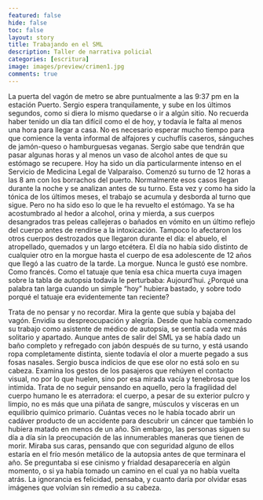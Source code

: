 ```yaml
---
featured: false
hide: false
toc: false
layout: story
title: Trabajando en el SML 
description: Taller de narrativa policial
categories: [escritura]
image: images/preview/crimen1.jpg
comments: true
---
```


La puerta del vagón de metro se abre puntualmente a las 9:37 pm en la estación Puerto. Sergio espera tranquilamente, y sube en los últimos segundos, como si diera lo mismo quedarse o ir a algún sitio. No recuerda haber tenido un día tan difícil como el de hoy, y todavía le falta al menos una hora para llegar a casa. No es necesario esperar mucho tiempo para que comience la venta informal de alfajores y cuchuflís caseros, sánguches de jamón-queso o hamburguesas veganas. Sergio sabe que tendrán que pasar algunas horas y al menos un vaso de alcohol antes de que su estómago se recupere. Hoy ha sido un día particularmente intenso en el Servicio de Medicina Legal de Valparaíso. Comenzó su turno de 12 horas a las 8 am con los borrachos del puerto. Normalmente esos casos llegan durante la noche y se analizan antes de su turno. Esta vez y como ha sido la tónica de los últimos meses, el trabajo se acumula y desborda al turno que sigue. Pero no ha sido eso lo que le ha revuelto el estómago. Ya se ha acostumbrado al hedor a alcohol, orina y mierda, a sus cuerpos desangrados tras peleas callejeras o bañados en vómito en un último reflejo del cuerpo antes de rendirse a la intoxicación. Tampoco lo afectaron los otros cuerpos destrozados que llegaron durante el día: el abuelo, el atropellado, quemados y un largo etcétera. El día no había sido distinto de cualquier otro en la morgue hasta el cuerpo de esa adolescente de 12 años que llegó a las cuatro de la tarde. La morgue. Nunca le gustó ese nombre. Como francés. Como el tatuaje que tenía esa chica muerta cuya imagen sobre la tabla de autopsia todavía le perturbaba: Aujourd’hui. ¿Porqué una palabra tan larga cuando un simple “hoy” hubiera bastado, y sobre todo porqué el tatuaje era evidentemente tan reciente?
 
Trata de no pensar y no recordar. Mira la gente que subía y bajaba del vagón. Envidia su despreocupación y alegría. Desde que había comenzado su trabajo como asistente de médico de autopsia, se sentía cada vez más solitario y apartado. Aunque antes de salir del SML ya se había dado un baño completo y refregado con jabón después de su turno, y está usando ropa completamente distinta, siente todavía el olor a muerte pegado a sus fosas nasales. Sergio busca indicios de que ese olor no está solo en su cabeza. Examina los gestos de los pasajeros que rehúyen el contacto visual, no por lo que huelen, sino por esa mirada vacía y tenebrosa que los intimida. Trata de no seguir pensando en aquello, pero la fragilidad del cuerpo humano le es aterradora: el cuerpo, a pesar de su exterior pulcro y limpio, no es más que una piñata de sangre, músculos y vísceras en un equilibrio químico primario. Cuántas veces no le había tocado abrir un cadáver producto de un accidente para descubrir un cáncer que también lo hubiera matado en menos de un año. Sin embargo, las personas siguen su día a día sin la preocupación de las innumerables maneras que tienen de morir. Miraba sus caras, pensando que con seguridad alguno de ellos estaría en el frío mesón metálico de la autopsia antes de que terminara el año. Se preguntaba si ese cinismo y frialdad desaparecería en algún momento, o si ya había tomado un camino en el cual ya no había vuelta atrás. La ignorancia es felicidad, pensaba, y cuanto daría por olvidar esas imágenes que volvían sin remedio a su cabeza.
